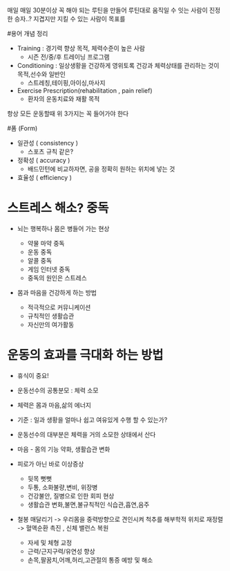 매일 매일 30분이상 꼭 해야 되는 루틴을 만들어
루틴대로 움직일 수 잇는 사람이 진정한 승자..?
지겹지만 지킬 수 있는 사람이 목표를 

#용어 개념 정리
- Training : 경기력 향상 목적, 체력수준이 높은 사람
    - 시즌 전/중/후 트레이닝 프로그램
- Conditioning : 일상생황을 건강하게 영위토록 건강과 체력상태를 관리하는 것이 목적,선수와 일반인
    - 스트레칭,테이핑,아이싱,마사지
- Exercise Prescription(rehabilitation , pain relief)
    - 환자의 운동치료와 재활 목적

항상 모든 운동할때 위 3가지는 꼭 들어가야 한다

#폼 (Form) 
- 일관성 ( consistency )
    - 스포츠 규칙 같은?
- 정확성 ( accuracy )
    - 배드민턴에 비교하자면, 공을 정확히 원하는 위치에 넣는 것
- 효율성 ( efficiency )

# 스트레스 해소? 중독
- 뇌는 행복하나 몸은 병들어 가는 현상
    - 약물 마약 중독
    - 운동 중독
    - 알콜 중독
    - 게임 인터넷 중독
    - 중독의 원인은 스트레스

- 몸과 마음을 건강하게 하는 방법
    - 적극적으로 커뮤니케이션
    - 규칙적인 생활습관
    - 자신만의 여가활동

# 운동의 효과를 극대화 하는 방법
- 휴식이 중요!
- 운동선수의 공통분모 : 체력 소모
- 체력은 몸과 마음,삶의 에너지
- 기준 : 일과 생황을 얼마나 쉽고 여유있게 수행 할 수 있는가?
- 운동선수의 대부분은 체력을 거의 소모한 상태에서 산다
- 마음 - 몸의 기능 약화, 생활습관 변화
- 피로가 아닌 바로 이상증상
    - 뒷목 뻣뻣
    - 두통, 소화불량,변비, 위장병
    - 건강불안, 질병으로 인한 회피 현상
    - 생활습관 변화,불면,불규칙적인 식습관,흡연,음주

- 철봉 매달리기 -> 우리몸을 중력방향으로 견인시켜 척추를 해부학적 위치로 재정렬 -> 혈액순환 촉진 , 신체 밸런스 복원
    - 자세 및 체형 교정
    - 근력/근지구력/유연성 향상
    - 손목,팔꿈치,어깨,허리,고관절의 통증 예방 및 해소
    


